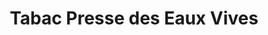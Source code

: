 ---
title: "Tabac Presse des Eaux Vives"
url: /ambilly/tabac-presse-des-eaux-vives/
shop: Zeitungen
---